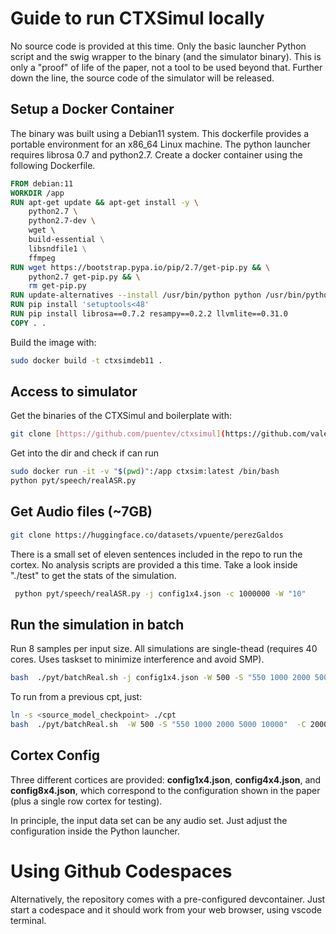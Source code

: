 
# Guide to run CTXSimul locally

No source code is provided at this time. Only the basic launcher Python script and the 
swig wrapper to the binary (and the simulator binary). This is only a 
"proof" of life of the paper, not a tool to be used beyond that. Further down the line, the source
code of the simulator will be released.

## Setup a Docker Container 

The binary was built using a Debian11 system. This dockerfile provides a portable 
environment for an x86_64 Linux machine. The python launcher requires librosa 0.7 and python2.7. 
Create a docker container using the following Dockerfile. 

```Dockerfile
FROM debian:11 
WORKDIR /app
RUN apt-get update && apt-get install -y \
    python2.7 \
    python2.7-dev \ 
    wget \ 
    build-essential \
    libsndfile1 \
    ffmpeg
RUN wget https://bootstrap.pypa.io/pip/2.7/get-pip.py && \
    python2.7 get-pip.py && \
    rm get-pip.py
RUN update-alternatives --install /usr/bin/python python /usr/bin/python2.7 1
RUN pip install 'setuptools<48'
RUN pip install librosa==0.7.2 resampy==0.2.2 llvmlite==0.31.0
COPY . .
```

Build the image with:

```bash
sudo docker build -t ctxsimdeb11 .
```

## Access to simulator

Get the binaries of the CTXSimul and boilerplate with:

```bash
git clone [https://github.com/puentev/ctxsimul](https://github.com/valentinpuente/CTXSimul/)
```

Get into the dir and check if can run 

```bash
sudo docker run -it -v "$(pwd)":/app ctxsim:latest /bin/bash
python pyt/speech/realASR.py
```

## Get Audio files (~7GB)
```bash
git clone https://huggingface.co/datasets/vpuente/perezGaldos
```

There is a small set of eleven sentences included in the repo to run the cortex. No analysis scripts are
provided a this time. Take a look inside "./test" to get the stats of the simulation.

```bash
 python pyt/speech/realASR.py -j config1x4.json -c 1000000 -W "10"
 ```

## Run the simulation in batch

Run 8 samples per input size. All simulations are single-thead (requires 40 cores. Uses taskset to 
minimize interference and avoid SMP).

```bash
bash  ./pyt/batchReal.sh -j config1x4.json -W 500 -S "550 1000 2000 5000 10000"  -C 20000000000 -I 0 -R 8
```

To run from a previous cpt, just:

```bash
ln -s <source_model_checkpoint> ./cpt
bash  ./pyt/batchReal.sh  -W 500 -S "550 1000 2000 5000 10000"  -C 20000000000 -I 0 -R 8 -K
```


## Cortex Config

Three different cortices are provided: __config1x4.json__, __config4x4.json__, and __config8x4.json__, which correspond to the
configuration shown in the paper (plus a single row cortex for testing).

In principle, the input data set can be any audio set. Just adjust the configuration inside the Python launcher.

# Using Github Codespaces

Alternatively, the repository comes with a pre-configured devcontainer.
Just start a codespace and it should work from your web browser, using vscode terminal.
